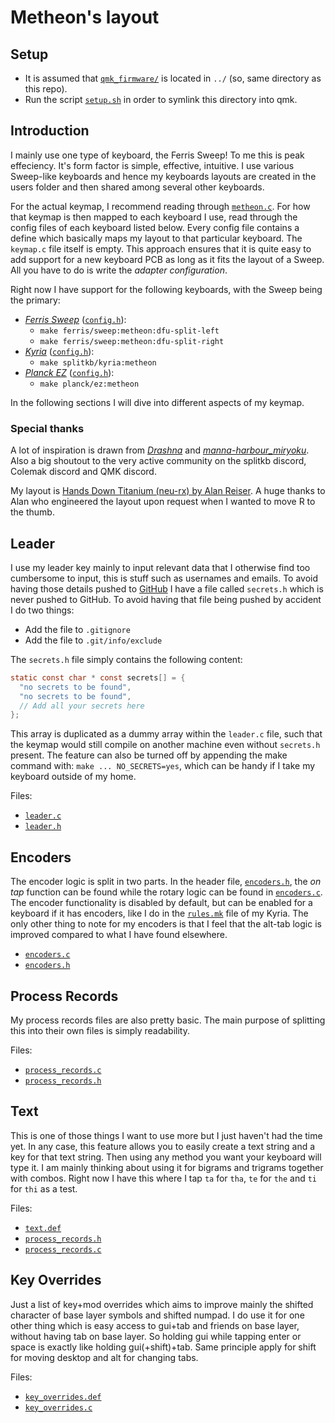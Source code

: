 # Metheon's layout

## Setup

* It is assumed that [`qmk_firmware/`](https://github.com/qmk/qmk_firmware) is located in `../` (so, same directory as this repo).
* Run the script [`setup.sh`](setup.sh) in order to symlink this directory into qmk.

## Introduction

I mainly use one type of keyboard, the Ferris Sweep! To me this is peak effeciency. It's form factor is simple, effective, intuitive. I use various Sweep-like keyboards and hence my keyboards layouts are created in the users folder and then shared among several other keyboards.

For the actual keymap, I recommend reading through [`metheon.c`](users/metheon/metheon.c). For how that keymap is then mapped to each keyboard I use, read through the config files of each keyboard listed below. Every config file contains a define which basically maps my layout to that particular keyboard. The `keymap.c` file itself is empty.
This approach ensures that it is quite easy to add support for a new keyboard PCB as long as it fits the layout of a Sweep. All you have to do is write the *adapter configuration*.

Right now I have support for the following keyboards, with the Sweep being the primary:

* [*Ferris Sweep*](https://github.com/davidphilipbarr/Sweep) ([`config.h`](keyboards/ferris/keymaps/metheon/config.h)):
  * `make ferris/sweep:metheon:dfu-split-left`
  * `make ferris/sweep:metheon:dfu-split-right`
* [*Kyria*](https://splitkb.com) ([`config.h`](keyboards/splitkb/kyria/keymaps/metheon/config.h)):
  * `make splitkb/kyria:metheon`
* [*Planck EZ*](https://ergodox-ez.com/pages/planck) ([`config.h`](keyboards/planck/keymaps/metheon/config.h)):
  * `make planck/ez:metheon`

In the following sections I will dive into different aspects of my keymap.

### Special thanks

A lot of inspiration is drawn from [*Drashna*](https://github.com/qmk/qmk_firmware/tree/master/users/drashna) and [*manna-harbour_miryoku*](https://github.com/qmk/qmk_firmware/tree/master/users/manna-harbour_miryoku). Also a big shoutout to the very active community on the splitkb discord, Colemak discord and QMK discord.

My layout is [Hands Down Titanium (neu-rx) by Alan Reiser](https://sites.google.com/alanreiser.com/handsdown/home). A huge thanks to Alan who engineered the layout upon request when I wanted to move R to the thumb.

## Leader

I use my leader key mainly to input relevant data that I otherwise find too cumbersome to input, this is stuff such as usernames and emails. To avoid having those details pushed to [GitHub](https://github.com/) I have a file called `secrets.h` which is never pushed to GitHub. To avoid having that file being pushed by accident I do two things:

* Add the file to `.gitignore`
* Add the file to `.git/info/exclude`

The `secrets.h` file simply contains the following content:

```c
static const char * const secrets[] = {
  "no secrets to be found",
  "no secrets to be found",
  // Add all your secrets here
};
```

This array is duplicated as a dummy array within the `leader.c` file, such that the keymap would still compile on another machine even without `secrets.h` present. The feature can also be turned off by appending the make command with: `make ... NO_SECRETS=yes`, which can be handy if I take my keyboard outside of my home.

Files:

* [`leader.c`](users/metheon/leader.c)
* [`leader.h`](users/metheon/leader.h)

## Encoders

The encoder logic is split in two parts. In the header file, [`encoders.h`](users/metheon/encoders.h), the _on tap_ function can be found while the rotary logic can be found in [`encoders.c`](users/metheon/encoders.c). The encoder functionality is disabled by default, but can be enabled for a keyboard if it has encoders, like I do in the [`rules.mk`](keyboards/splitkb/kyria/keymaps/metheon/rules.mk) file of my Kyria. The only other thing to note for my encoders is that I feel that the alt-tab logic is improved compared to what I have found elsewhere.

* [`encoders.c`](users/metheon/encoders.c)
* [`encoders.h`](users/metheon/encoders.h)

## Process Records

My process records files are also pretty basic. The main purpose of splitting this into their own files is simply readability.

Files:

* [`process_records.c`](users/metheon/process_records.c)
* [`process_records.h`](users/metheon/process_records.h)

## Text

This is one of those things I want to use more but I just haven't had the time yet. In any case, this feature allows you to easily create a text string and a key for that text string. Then using any method you want your keyboard will type it. I am mainly thinking about using it for bigrams and trigrams together with combos. Right now I have this where I tap `ta` for `tha`, `te` for `the` and `ti` for `thi` as a test.

Files:

* [`text.def`](users/metheon/text.def)
* [`process_records.h`](users/metheon/process_records.h)
* [`process_records.c`](users/metheon/process_records.c)

## Key Overrides

Just a list of key+mod overrides which aims to improve mainly the shifted character of base layer symbols and shifted numpad. I do use it for one other thing which is easy access to gui+tab and friends on base layer, without having tab on base layer. So holding gui while tapping enter or space is exactly like holding gui(+shift)+tab. Same principle apply for shift for moving desktop and alt for changing tabs.

Files:

* [`key_overrides.def`](users/metheon/key_overrides.def)
* [`key_overrides.c`](users/metheon/key_overrides.c)
